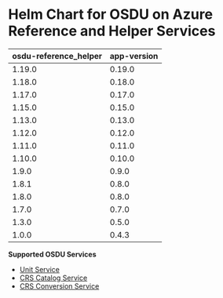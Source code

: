 # Helm Chart for OSDU on Azure Reference and Helper Services

| osdu-reference_helper  | app-version  |
| ---------------------- | ----------   |
| 1.19.0                 | 0.19.0       |
| 1.18.0                 | 0.18.0       |
| 1.17.0                 | 0.17.0       |
| 1.15.0                 | 0.15.0       |
| 1.13.0                 | 0.13.0       |
| 1.12.0                 | 0.12.0       |
| 1.11.0                 | 0.11.0       |
| 1.10.0                 | 0.10.0       |
| 1.9.0                  | 0.9.0        |
| 1.8.1                  | 0.8.0        |
| 1.8.0                  | 0.8.0        |
| 1.7.0                  | 0.7.0        |
| 1.3.0                  | 0.5.0        |
| 1.0.0                  | 0.4.3        |

__Supported OSDU Services__

- [Unit Service](https://community.opengroup.org/osdu/platform/system/reference/unit-service)
- [CRS Catalog Service](https://community.opengroup.org/osdu/platform/system/reference/crs-catalog-service)
- [CRS Conversion Service](https://community.opengroup.org/osdu/platform/system/reference/crs-conversion-service)
